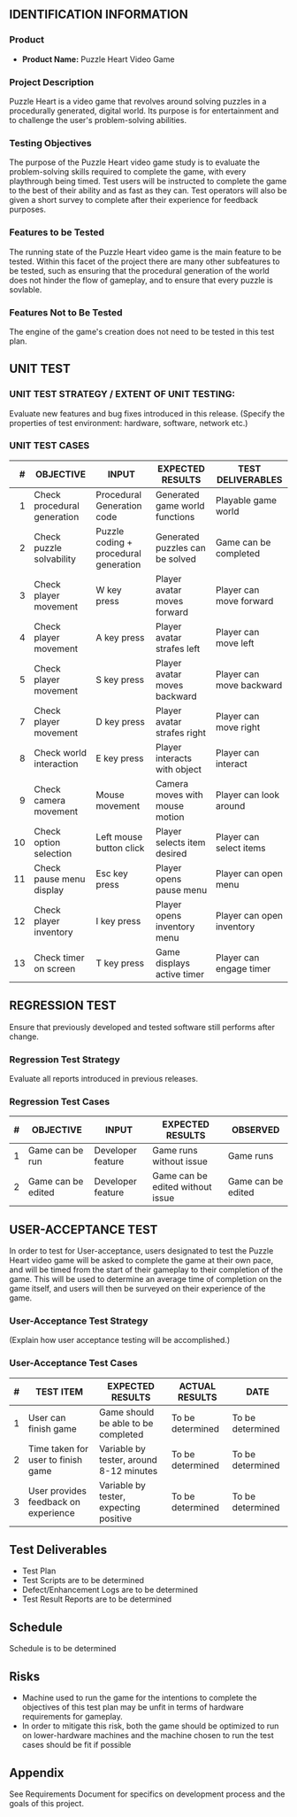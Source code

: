 IDENTIFICATION INFORMATION
--------------------------

### Product

- **Product Name:** Puzzle Heart Video Game

### Project Description

Puzzle Heart is a video game that revolves around solving puzzles in a procedurally generated, digital world. 
Its purpose is for entertainment and to challenge the user's problem-solving abilities.

### Testing Objectives

The purpose of the Puzzle Heart video game study is to evaluate the
problem-solving skills required to complete the game, with every playthrough
being timed. Test users will be instructed to complete the game to the best
of their ability and as fast as they can. Test operators will also be given a
short survey to complete after their experience for feedback purposes.

### Features to be Tested

The running state of the Puzzle Heart video game is the main feature to be tested. 
Within this facet of the project there are many other subfeatures to be tested, 
such as ensuring that the procedural generation of the world does not hinder 
the flow of gameplay, and to ensure that every puzzle is sovlable.


### Features Not to Be Tested

The engine of the game's creation does not need to be tested in this test plan.


UNIT TEST
---------

### UNIT TEST STRATEGY / EXTENT OF UNIT TESTING:

Evaluate new features and bug fixes introduced in this release. 
(Specify the properties of test environment: hardware, software, network etc.)

### UNIT TEST CASES

| \#  |          OBJECTIVE          |                   INPUT                    |         EXPECTED RESULTS        |     TEST DELIVERABLES     |
| --: | --------------------------- | ------------------------------------------ | ------------------------------- | ------------------------- |
|  1  | Check procedural generation | Procedural Generation code                 | Generated game world functions  | Playable game world       |
|  2  | Check puzzle solvability    | Puzzle coding + procedural generation      | Generated puzzles can be solved | Game can be completed     |
|  3  | Check player movement       | W key press                                | Player avatar moves forward     | Player can move forward   |
|  4  | Check player movement       | A key press                                | Player avatar strafes left      | Player can move left      |
|  5  | Check player movement       | S key press                                | Player avatar moves backward    | Player can move backward  |
|  7  | Check player movement       | D key press                                | Player avatar strafes right     | Player can move right     |
|  8  | Check world interaction     | E key press                                | Player interacts with object    | Player can interact       |
|  9  | Check camera movement       | Mouse movement                             | Camera moves with mouse motion  | Player can look around    |
| 10  | Check option selection      | Left mouse button click                    | Player selects item desired     | Player can select items   |
| 11  | Check pause menu display    | Esc key press                              | Player opens pause menu         | Player can open menu      |
| 12  | Check player inventory      | I key press                                | Player opens inventory menu     | Player can open inventory |
| 13  | Check timer on screen       | T key press                                | Game displays active timer      | Player can engage timer   |


REGRESSION TEST
---------------

Ensure that previously developed and tested software still performs after change.

### Regression Test Strategy

Evaluate all reports introduced in previous releases.

### Regression Test Cases

| #   |     OBJECTIVE      |       INPUT       |         EXPECTED RESULTS         |      OBSERVED      |
| --: | ------------------ | ----------------- | -------------------------------- | ------------------ |
|  1  | Game can be run    | Developer feature | Game runs without issue          | Game runs          |
|  2  | Game can be edited | Developer feature | Game can be edited without issue | Game can be edited |


USER-ACCEPTANCE TEST
--------------------

In order to test for User-acceptance, users designated to test the Puzzle Heart 
video game will be asked to complete the game at their own pace, and will be timed 
from the start of their gameplay to their completion of the game. This will be used 
to determine an average time of completion on the game itself, and users will then be 
surveyed on their experience of the game.

### User-Acceptance Test Strategy

(Explain how user acceptance testing will be accomplished.)

### User-Acceptance Test Cases

| #   |              TEST ITEM               |             EXPECTED RESULTS            |  ACTUAL RESULTS  |       DATE       |
| --: | ------------------------------------ | --------------------------------------- | ---------------- | ---------------- |
|  1  | User can finish game                 | Game should be able to be completed     | To be determined | To be determined |
|  2  | Time taken for user to finish game   | Variable by tester, around 8-12 minutes | To be determined | To be determined |
|  3  | User provides feedback on experience | Variable by tester, expecting positive  | To be determined | To be determined |


Test Deliverables
-----------------

-   Test Plan
-   Test Scripts are to be determined
-   Defect/Enhancement Logs are to be determined
-   Test Result Reports are to be determined


Schedule
--------

Schedule is to be determined

Risks
-----

-   Machine used to run the game for the intentions to complete the objectives of this test plan may be unfit in terms of hardware requirements for gameplay.
-   In order to mitigate this risk, both the game should be optimized to run on lower-hardware machines and the machine chosen to run the test cases should be fit     if possible


Appendix
--------

See Requirements Document for specifics on development process and the goals of this project.
